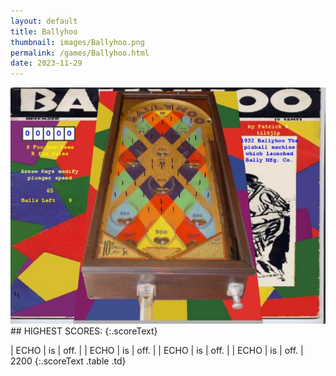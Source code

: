 ```yaml
---
layout: default
title: Ballyhoo
thumbnail: images/Ballyhoo.png
permalink: /games/Ballyhoo.html
date: 2023-11-29
---
```


<img src="../images/Ballyhoo.png" class="gameThumbnail img-fluid mx-auto align-middle">
## HIGHEST SCORES:
{:.scoreText}

| ECHO | is | off. | 
| ECHO | is | off. | 
| ECHO | is | off. | 
| ECHO | is | off. | 
2200 
{:.scoreText .table .td}
